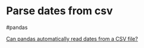 # Parse dates from csv
#pandas 

[Can pandas automatically read dates from a CSV file?](https://stackoverflow.com/questions/17465045/can-pandas-automatically-read-dates-from-a-csv-file)